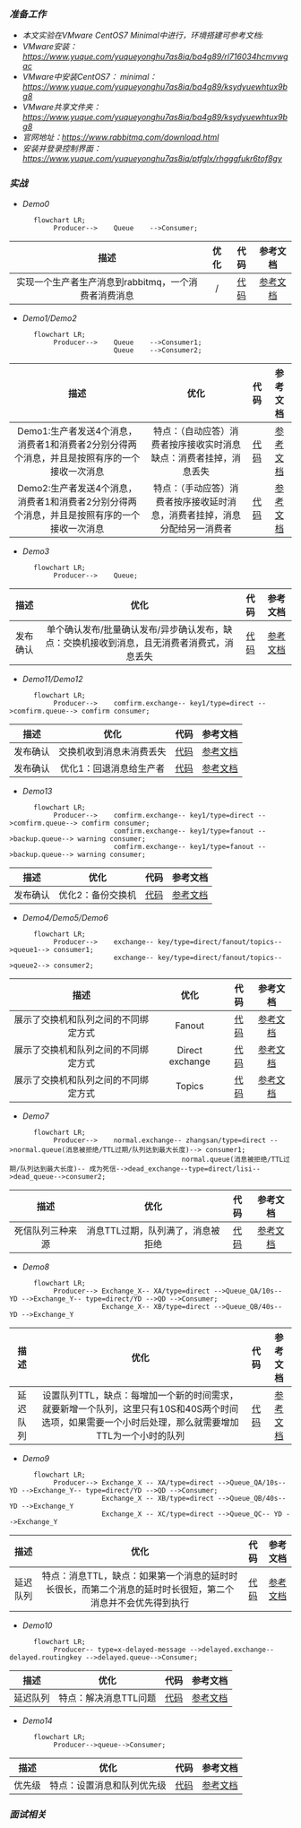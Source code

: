 ### *准备工作*
* *本文实验在VMware CentOS7 Minimal中进行，环境搭建可参考文档:*
* *VMware安装：https://www.yuque.com/yuqueyonghu7as8iq/ba4g89/rl716034hcmvwgac*
* *VMware中安装CentOS7： minimal：https://www.yuque.com/yuqueyonghu7as8iq/ba4g89/ksydyuewhtux9bg8*
* *VMware共享文件夹：https://www.yuque.com/yuqueyonghu7as8iq/ba4g89/ksydyuewhtux9bg8*
* *官网地址：https://www.rabbitmq.com/download.html*
* *安装并登录控制界面：https://www.yuque.com/yuqueyonghu7as8iq/ptfglx/rhgggfukr6tof8gy*

### *实战*
* *Demo0*
```mermaid
      flowchart LR;
           Producer-->    Queue    -->Consumer;
```
| 描述  | 优化  | 代码      | 参考文档   |
|    :----:   |    :----:   |          :---: |  :---: |
| 实现一个生产者生产消息到rabbitmq，一个消费者消费消息       |    /   | [代码](https://github.com/zengjunhuai/Code/tree/master/MQProject/RabbitMQProject/Hellow%20World "悬停显示")  | [参考文档](https://www.yuque.com/yuqueyonghu7as8iq/ptfglx/tguuvso1rbti52by) |

* *Demo1/Demo2*
```mermaid
      flowchart LR;
           Producer-->    Queue    -->Consumer1;
                          Queue    -->Consumer2;
```
| 描述  | 优化  | 代码      | 参考文档   |
|    :----:   |    :----:   |          :---: |  :---: |
| Demo1:生产者发送4个消息，消费者1和消费者2分别分得两个消息，并且是按照有序的一个接收一次消息      |   特点：（自动应答）消费者按序接收实时消息缺点：消费者挂掉，消息丢失|  [代码](https://github.com/zengjunhuai/Code/tree/master/MQProject/RabbitMQProject/Demo1 "悬停显示")  | [参考文档](https://www.yuque.com/yuqueyonghu7as8iq/ptfglx/meu9rhvidncelqfc) |
| Demo2:生产者发送4个消息，消费者1和消费者2分别分得两个消息，并且是按照有序的一个接收一次消息      |   特点：（手动应答）消费者按序接收延时消息，消费者挂掉，消息分配给另一消费者|  [代码](https://github.com/zengjunhuai/Code/tree/master/MQProject/RabbitMQProject/Demo1 "悬停显示")  | [参考文档](https://www.yuque.com/yuqueyonghu7as8iq/ptfglx/yytzes8tb7487cvz) |

* *Demo3*
```mermaid
      flowchart LR;
           Producer-->    Queue;
```
| 描述  | 优化  | 代码      | 参考文档   |
|    :----:   |    :----:   |          :---: |  :---: |
| 发布确认 | 单个确认发布/批量确认发布/异步确认发布，缺点：交换机接收到消息，且无消费者消费式，消息丢失  | [代码](https://github.com/zengjunhuai/Code/tree/master/MQProject/RabbitMQProject/Demo1 "悬停显示")  | [参考文档](https://www.yuque.com/yuqueyonghu7as8iq/ptfglx/gse5n83dqy3iggom) |

* *Demo11/Demo12*
```mermaid
      flowchart LR;
           Producer-->    comfirm.exchange-- key1/type=direct -->comfirm.queue--> comfirm consumer;
```
| 描述  | 优化  | 代码      | 参考文档   |
|    :----:   |    :----:   |          :---: |  :---: |
| 发布确认 | 交换机收到消息未消费丢失  |[代码]()| [参考文档](https://www.yuque.com/yuqueyonghu7as8iq/ptfglx/vpapwi87l48wx0bd) |
| 发布确认 | 优化1：回退消息给生产者  |[代码]()| [参考文档](https://www.yuque.com/yuqueyonghu7as8iq/ptfglx/vpapwi87l48wx0bd) |

* *Demo13*
```mermaid
      flowchart LR;
           Producer-->    comfirm.exchange-- key1/type=direct -->comfirm.queue--> comfirm consumer;
                          comfirm.exchange-- key1/type=fanout -->backup.queue--> warning consumer;
                          comfirm.exchange-- key1/type=fanout -->backup.queue--> warning consumer;
```
| 描述  | 优化  | 代码      | 参考文档   |
|    :----:   |    :----:   |          :---: |  :---: |
| 发布确认 | 优化2：备份交换机  |[代码]()| [参考文档](https://www.yuque.com/yuqueyonghu7as8iq/ptfglx/vpapwi87l48wx0bd) |

* *Demo4/Demo5/Demo6*
```mermaid
      flowchart LR;
           Producer-->    exchange-- key/type=direct/fanout/topics-->queue1--> consumer1;
                          exchange-- key/type=direct/fanout/topics-->queue2--> consumer2;
```
| 描述  | 优化  | 代码      | 参考文档   |
|    :----:   |    :----:   |          :---: |  :---: |
| 展示了交换机和队列之间的不同绑定方式 | Fanout  |[代码]()| [参考文档](https://www.yuque.com/yuqueyonghu7as8iq/ptfglx/vpapwi87l48wx0bd) |
| 展示了交换机和队列之间的不同绑定方式 | Direct exchange  |[代码]()| [参考文档](https://www.yuque.com/yuqueyonghu7as8iq/ptfglx/vpapwi87l48wx0bd) |
| 展示了交换机和队列之间的不同绑定方式 | Topics  |[代码]()| [参考文档](https://www.yuque.com/yuqueyonghu7as8iq/ptfglx/vpapwi87l48wx0bd) |

* *Demo7*
```mermaid
      flowchart LR;
           Producer-->    normal.exchange-- zhangsan/type=direct -->normal.queue(消息被拒绝/TTL过期/队列达到最大长度)--> consumer1;
                                           normal.queue(消息被拒绝/TTL过期/队列达到最大长度)-- 成为死信-->dead_exchange--type=direct/lisi-->dead_queue-->consumer2;                                                                         
```
| 描述  | 优化  | 代码      | 参考文档   |
|    :----:   |    :----:   |          :---: |  :---: |
| 死信队列三种来源 | 消息TTL过期，队列满了，消息被拒绝  |[代码]()| [参考文档](https://www.yuque.com/yuqueyonghu7as8iq/ptfglx/nxrbimciqxd6rtto) |


* *Demo8*
```mermaid
      flowchart LR;
           Producer--> Exchange_X-- XA/type=direct -->Queue_QA/10s-- YD -->Exchange_Y-- type=direct/YD -->QD -->Consumer;
                       Exchange_X-- XB/type=direct -->Queue_QB/40s-- YD -->Exchange_Y 
```
| 描述  | 优化  | 代码      | 参考文档   |
|    :----:   |    :----:   |          :---: |  :---: |
| 延迟队列 | 设置队列TTL，缺点：每增加一个新的时间需求，就要新增一个队列，这里只有10S和40S两个时间选项，如果需要一个小时后处理，那么就需要增加TTL为一个小时的队列  |[代码]()| [参考文档](https://www.yuque.com/yuqueyonghu7as8iq/ptfglx/ddt0pf7r35wcmsbo) |

* *Demo9*
```mermaid
      flowchart LR;
           Producer--> Exchange_X -- XA/type=direct -->Queue_QA/10s-- YD -->Exchange_Y-- type=direct/YD -->QD -->Consumer;
                       Exchange_X -- XB/type=direct -->Queue_QB/40s-- YD -->Exchange_Y 
                       Exchange_X -- XC/type=direct -->Queue_QC-- YD -->Exchange_Y 
```
| 描述  | 优化  | 代码      | 参考文档   |
|    :----:   |    :----:   |          :---: |  :---: |
| 延迟队列 | 特点：消息TTL，缺点：如果第一个消息的延时时长很长，而第二个消息的延时时长很短，第二个消息并不会优先得到执行  |[代码]()| [参考文档](https://www.yuque.com/yuqueyonghu7as8iq/ptfglx/ddt0pf7r35wcmsbo) |

* *Demo10*
```mermaid
      flowchart LR;
           Producer-- type=x-delayed-message -->delayed.exchange-- delayed.routingkey -->delayed.queue-->Consumer;                             
```
| 描述  | 优化  | 代码      | 参考文档   |
|    :----:   |    :----:   |          :---: |  :---: |
| 延迟队列 | 特点：解决消息TTL问题  |[代码]()| [参考文档](https://www.yuque.com/yuqueyonghu7as8iq/ptfglx/ddt0pf7r35wcmsbo) |

* *Demo14*
```mermaid
      flowchart LR;
           Producer-->queue-->Consumer;                             
```
| 描述  | 优化  | 代码      | 参考文档   |
|    :----:   |    :----:   |          :---: |  :---: |
| 优先级 | 特点：设置消息和队列优先级  |[代码]()| [参考文档](https://www.yuque.com/yuqueyonghu7as8iq/ptfglx/wlsly140dck5wza2) |

### *面试相关*







